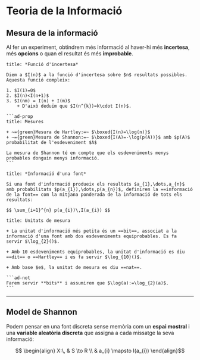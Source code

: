 # Teoria de la Informació

## **Mesura** de la informació

Al fer un experiment, obtindrem més informació al haver-hi més **incertesa**, més **opcions** o quan el resultat és més **improbable**.

````ad-def
title: *Funció d'incertesa*

Diem a $I(n)$ a la funció d'incertesa sobre $n$ resultats possibles. Aquesta funció compleix:

1. $I(1)=0$
2. $I(n)<I(n+1)$
3. $I(nm) = I(n) + I(m)$
	+ D'això deduïm que $I(n^{k})=k\cdot I(n)$.

```ad-prop
title: Mesures

+ ~={green}Mesura de Hartley:=~ $\boxed{I(n)=\log(n)}$
+ ~={green}Mesura de Shannon:=~ $\boxed{I(A)=-\log(p(A))}$ amb $p(A)$ probabilitat de l'esdeveniment $A$
  
La mesura de Shannon té en compte que els esdeveniments menys probables donguin menys informació.
```
````

```ad-def
title: *Informació d'una font*

Si una font d'informació produeix els resultats $a_{1},\dots,a_{n}$ amb probabilitats $p(a_{1}),\dots,p(a_{n})$, definirem la ==informació de la font== com la mitjana ponderada de la informació de tots els resultats:

$$ \sum_{i=1}^{n} p(a_{i})\,I(a_{i}) $$
```

````ad-def
title: Unitats de mesura

+ La unitat d'informació més petita és un ==bit==, associat a la informació d'una font amb dos esdeveniments equiprobables. Es fa servir $\log_{2}()$.

+ Amb 10 esdeveniments equiprobables, la unitat d'informació es diu ==dit== o ==Hartley== i es fa servir $\log_{10}()$.
  
+ Amb base $e$, la unitat de mesura es diu ==nat==.
  
```ad-not
Farem servir **bits** i assumirem que $\log(a):=\log_{2}(a)$.
```
````


---
## Model de **Shannon**

Podem pensar en una font discreta sense memòria com un **espai mostral** i una **variable aleatòria discreta** que assigna a cada missatge la seva informació:

$$ \begin{align}
X:\, & S \to R \\
& a_{i} \mapsto I(a_{i})
\end{align}$$